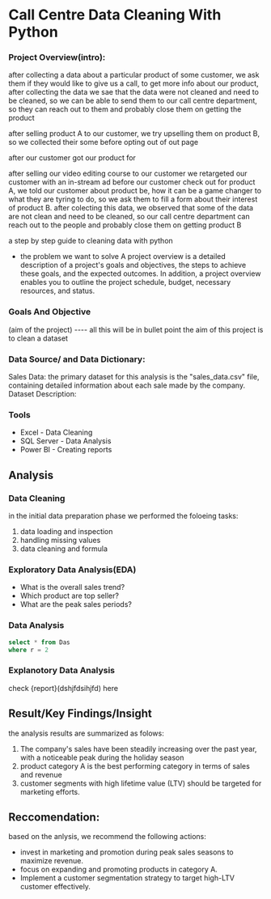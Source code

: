 # Call Centre Data Cleaning With Python

### Project Overview(intro):
after collecting a data about a particular product of some customer, we ask them if they would like to give us a call, to get more info about our product, after collecting the data we sae that the data were not cleaned and need to be cleaned, so we can be able to send them to our call centre department, so they can reach out to them and probably close them on getting the product 

after selling product A to our customer, we try upselling them on product B, so we collected their some  before opting out of out page

after our customer got our product for 

after selling our video editing course to our customer we retargeted our customer with an in-stream ad before our customer check out for product A, we told our customer about product be, how it can be a game changer to what they are tyring to do, so we ask them to fill a form about their interest of product B. after colecting this data, we observed that some of the data are not clean and need to be cleaned, so our call centre department can reach out to the people and probably close them on getting product B


a step by step guide to cleaning data with python
- the problem we want to solve 
A project overview is a detailed description of a project's goals and objectives, the steps to achieve these goals, and the expected outcomes. In addition, a project overview enables you to outline the project schedule, budget, necessary resources, and status.

### Goals And Objective

(aim of the project)
---- all this will be in bullet point
the aim of this project is to clean a dataset

### Data Source/ and Data Dictionary:

Sales Data: the primary dataset for this analysis is the "sales_data.csv" file, containing detailed information about each sale made by the company.
Dataset Description:

### Tools

- Excel - Data Cleaning
- SQL Server - Data Analysis
- Power BI  - Creating reports

## Analysis

### Data Cleaning
in the initial data preparation phase we performed the foloeing tasks:
1. data loading and inspection
2. handling missing values
3. data cleaning and formula
   
### Exploratory Data Analysis(EDA)
- What is the overall sales trend?
- Which product are top seller?
- What are the peak sales periods?
  
### Data Analysis
```sql
select * from Das
where r = 2
```
### Explanotory Data Analysis 
check {report}(dshjfdsihjfd) here

## Result/Key Findings/Insight
the analysis results are summarized as folows:
1. The company's sales have been steadily increasing over the past year, with a noticeable peak during the holiday season
2. product category A is the best performing category in terms of sales and revenue
3. customer segments with high lifetime value (LTV) should be targeted for marketing efforts.

## Reccomendation:
based on the anlysis, we recommend the following actions:
- invest in marketing and promotion during peak sales seasons 
to maximize revenue.
- focus on expanding and promoting products in category A.
- Implement a customer segmentation strategy to target high-LTV customer effectively.
